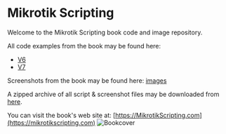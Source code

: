 # Mikrotik Scripting
Welcome to the Mikrotik Scripting book code and image repository.

All code examples from the book may be found here:

- [V6](scripts/v6)
- [V7](scripts/v7)

Screenshots from the book may be found here: [images](screenshots/)

A zipped archive of all script & screenshot files may be downloaded from [here](https://mikrotikscripting.com/downloads/mikrotik_scripting.zip).

You can visit the book's web site at: [https://MikrotikScripting.com](https://mikrotikscripting.com)
![Bookcover](images/bookcover.png")

